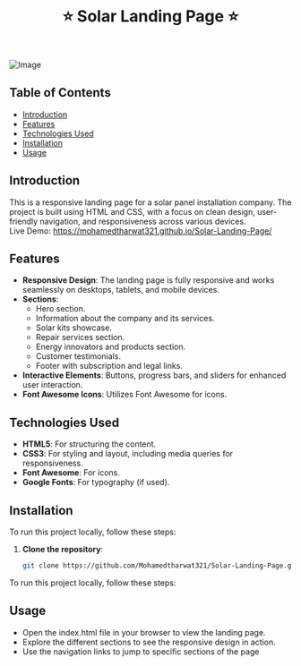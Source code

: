 <h1 align="center"> ⭐️ Solar Landing Page ⭐️ </h1> <br>



![Image](https://github.com/user-attachments/assets/8759ab64-01d3-4c10-8f10-9c29b7451033)



## Table of Contents

- [Introduction](#introduction)
- [Features](#features)
- [Technologies Used](#technologies-used)
- [Installation](#installation)
- [Usage](#usage)


## Introduction
This is a responsive landing page for a solar panel installation company. The project is built using HTML and CSS, with a focus on clean design, user-friendly navigation, and responsiveness across various devices. <br>
Live Demo: https://mohamedtharwat321.github.io/Solar-Landing-Page/

## Features
- **Responsive Design**: The landing page is fully responsive and works seamlessly on desktops, tablets, and mobile devices.
- **Sections**:
  - Hero section.
  - Information about the company and its services.
  - Solar kits showcase.
  - Repair services section.
  - Energy innovators and products section.
  - Customer testimonials.
  - Footer with subscription and legal links.
- **Interactive Elements**: Buttons, progress bars, and sliders for enhanced user interaction.
- **Font Awesome Icons**: Utilizes Font Awesome for icons.

## Technologies Used
- **HTML5**: For structuring the content.
- **CSS3**: For styling and layout, including media queries for responsiveness.
- **Font Awesome**: For icons.
- **Google Fonts**: For typography (if used).

## Installation
To run this project locally, follow these steps:

1. **Clone the repository**:
   ```bash
   git clone https://github.com/Mohamedtharwat321/Solar-Landing-Page.git
To run this project locally, follow these steps:

## Usage
  - Open the index.html file in your browser to view the landing page.
  - Explore the different sections to see the responsive design in action.
  - Use the navigation links to jump to specific sections of the page
